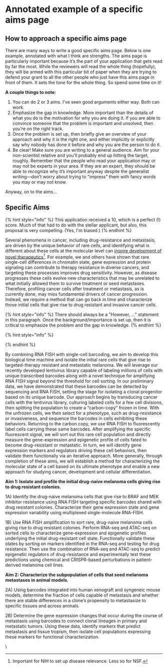 # Annotated example of a specific aims page

## How to approach a specific aims page

There are many ways to write a good specific aims page. Below is one example, annotated with what I think are strengths. The aims page is particularly important because it’s the part of your application that gets read by far the most. While the reviewers will read the whole thing (hopefully), they will be armed with this particular bit of paper when they are trying to defend your grant to all the other people who just have this aims page in front of them. It sets the tone for the whole thing. So spend some time on it!

**A couple things to note:**

1. You can do 2 or 3 aims. I’ve seen good arguments either way. Both can work.
2. Emphasize the gap in knowledge. More important than the details of what you do is the motivation for why you are doing it. If you are able to convince someone that the problem is important and unsolved, then you’re on the right track.
3. Once the problem is set up, then briefly give an overview of your approach and why it is the right one, and either implicitly or explicitly say why nobody has done it before and why you are the person to do it.
4. Be clear! Make sure you are writing to a general audience. Aim for your non-scientist relative and you’ll probably end up hitting the target, roughly. Remember that the people who read your application may or may not be experts in your area. If they are an expert, they should be able to recognize why it’s important anyway despite the generalist writing—don’t worry about trying to “impress” them with fancy words you may or may not know.

Anyway, on to the aims…

## Specific Aims

{% hint style="info" %}
This application received a 10, which is a perfect (!) score. Much of that had to do with the stellar applicant, but also, this proposal is very compelling. (Yes, I'm biased.)
{% endhint %}

Several phenomena in cancer, including drug-resistance and metastasis, are driven by the unique behavior of rare cells, and identifying what is different about these cells at the molecular level can [inspire development of novel therapeutics](#user-content-fn-1)[^1]. For example, we and others have shown that rare single-cell differences in chromatin state, gene expression and protein signaling can contribute to therapy resistance in diverse cancers, and targeting these processes improves drug sensitivity. However, as disease progresses these cells evolve new characteristics that may be unrelated to what initially allowed them to survive treatment or seed metastases. Therefore, profiling cancer cells after treatment or metastasis, as is currently done, may miss fundamental drivers of cancer progression. Instead, we require a method that can go back in time and characterize those initial cells that give rise to drug resistant and invasive cancer cells.&#x20;

{% hint style="info" %}
There should always be a "However, …" statement in this paragraph. Once the background/importance is set up, then it is critical to emphasize the problem and the gap in knowledge.
{% endhint %}

{% hint style="info" %}

{% endhint %}

By combining RNA FISH with single-cell barcoding, we aim to develop this biological time machine and isolate the initial rare cells that give rise to targeted-therapy resistant and metastatic melanoma. We will leverage our recently developed lentivirus library capable of labeling millions of cells with unique transcribed barcodes along with a novel technique for amplifying RNA FISH signal beyond the threshold for cell sorting. In our preliminary data, we have demonstrated that these barcodes can be detected by sequencing and RNA FISH, setting the stage for isolating a clonal progenitor based on its unique barcode. Our approach begins by transducing cancer cells with the lentivirus library, culturing labeled cells for a few cell divisions, then splitting the population to create a “carbon-copy” frozen in time. With the unfrozen cells, we then select for a phenotype, such as drug-resistance or invasiveness, and sequence the barcodes in cells exhibiting these behaviors. Returning to the carbon copy, we use RNA FISH to fluorescently label cells carrying these same barcodes. After amplifying the specific fluorescent signal, we will sort out this rare cell population and directly measure the gene-expression and epigenetic profile of cells fated to become drug-resistant or metastatic. In turn, we will identify gene expression markers and regulators driving these cell behaviors, then validate them functionally via an iterative approach. More generally, through completion of these aims, we will establish a method for characterizing the molecular state of a cell based on its ultimate phenotype and enable a new approach for studying cancer, development and cellular differentiation.&#x20;

**Aim 1: Isolate and profile the initial drug-naive melanoma cells giving rise to drug resistant colonies.**

1A) Identify the drug-naive melanoma cells that give rise to BRAF and MEK inhibitor resistance using RNA FISH targeting specific barcodes shared with drug resistant colonies. Characterize their gene expression state and gene expression variability using multiplexed single-molecule RNA-FISH.

1B) Use RNA FISH amplification to sort rare, drug-naive melanoma cells giving rise to drug resistant colonies. Perform RNA-seq and ATAC-seq on sorted cells to characterize gene-expression and epigenetic profiles underlying the initial drug-resistant cell state. Functionally validate these states by sorting on markers identified in the RNA-seq and testing for drug resistance. Then use the combination of RNA-seq and ATAC-seq to predict epigenetic regulators of drug-resistance and experimentally test these predictions using chemical and CRISPR-based perturbations in patient-derived melanoma cell lines.&#x20;

**Aim 2: Characterize the subpopulation of cells that seed melanoma metastases in animal models.**&#x20;

2A) Using barcodes integrated into human xenograft and syngeneic mouse models, determine the fraction of cells capable of metastasis and whether there are stable differences in a clone’s propensity to metastasize to specific tissues and across animals. &#x20;

2B) Determine the gene expression changes that occur during the course of metastasis using barcodes to connect clonal lineages in primary and metastatic tumors. Using these data, identify markers that predict metastasis and tissue tropism, then isolate cell populations expressing these markers for functional characterization. &#x20;

\


[^1]: Important for NIH to set up disease relevance. Less so for NSF.
